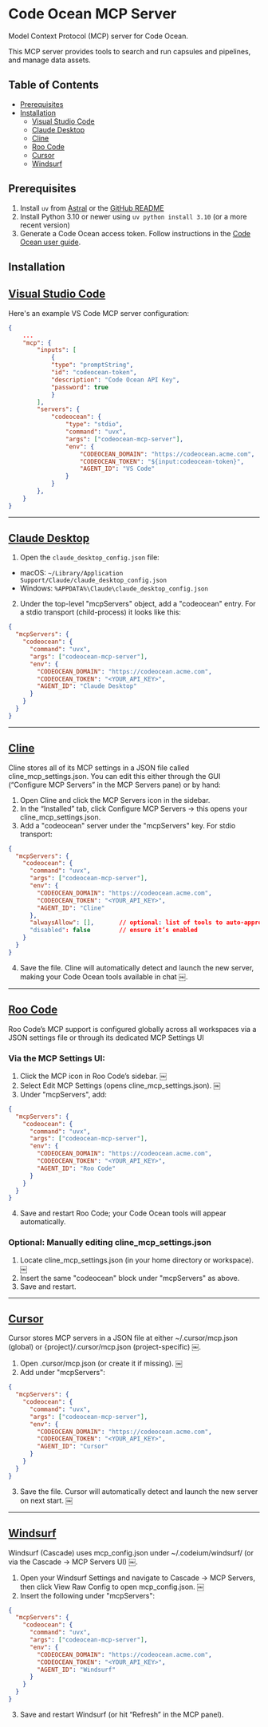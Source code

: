 # Code Ocean MCP Server

Model Context Protocol (MCP) server for Code Ocean.

This MCP server provides tools to search and run capsules and pipelines, and manage data assets.

## Table of Contents

- [Prerequisites](#prerequisites)
- [Installation](#installation)
    - [Visual Studio Code](#visual-studio-code)
    - [Claude Desktop](#claude-desktop)
    - [Cline](#cline)
    - [Roo Code](#roo-code)
    - [Cursor](#cursor)
    - [Windsurf](#windsurf)

## Prerequisites

1. Install `uv` from [Astral](https://docs.astral.sh/uv/getting-started/installation/) or the [GitHub README](https://github.com/astral-sh/uv#installation)
2. Install Python 3.10 or newer using `uv python install 3.10` (or a more recent version)
3. Generate a Code Ocean access token. Follow instructions in the [Code Ocean user guide](https://docs.codeocean.com/user-guide/code-ocean-api/authentication).

## Installation

## [Visual Studio Code](https://code.visualstudio.com/docs/copilot/chat/mcp-servers)

Here's an example VS Code MCP server configuration:
```json
{
    ...
    "mcp": {
        "inputs": [
            {
            "type": "promptString",
            "id": "codeocean-token",
            "description": "Code Ocean API Key", 
            "password": true
            }
        ],
        "servers": {
            "codeocean": {
                "type": "stdio",
                "command": "uvx",
                "args": ["codeocean-mcp-server"],
                "env": {
                    "CODEOCEAN_DOMAIN": "https://codeocean.acme.com",
                    "CODEOCEAN_TOKEN": "${input:codeocean-token}",
                    "AGENT_ID": "VS Code"
                }
            }
        },
    }
}
```

---

## [Claude Desktop](https://modelcontextprotocol.io/quickstart/user)

1.	Open the `claude_desktop_config.json` file:
 - macOS: `~/Library/Application Support/Claude/claude_desktop_config.json`
 - Windows: `%APPDATA%\Claude\claude_desktop_config.json`
2.	Under the top-level "mcpServers" object, add a "codeocean" entry. For a stdio transport (child-process) it looks like this:

```json
{
  "mcpServers": {
    "codeocean": {
      "command": "uvx",
      "args": ["codeocean-mcp-server"],
      "env": {
        "CODEOCEAN_DOMAIN": "https://codeocean.acme.com",
        "CODEOCEAN_TOKEN": "<YOUR_API_KEY>",
        "AGENT_ID": "Claude Desktop"
      }
    }
  }
}
```

---

## [Cline](https://docs.cline.bot/mcp/configuring-mcp-servers)

Cline stores all of its MCP settings in a JSON file called cline_mcp_settings.json. You can edit this either through the GUI (“Configure MCP Servers” in the MCP Servers pane) or by hand:
1.	Open Cline and click the MCP Servers icon in the sidebar.
2.	In the “Installed” tab, click Configure MCP Servers → this opens your cline_mcp_settings.json.
3.	Add a "codeocean" server under the "mcpServers" key. For stdio transport:
```json
{
  "mcpServers": {
    "codeocean": {
      "command": "uvx",
      "args": ["codeocean-mcp-server"],
      "env": {
        "CODEOCEAN_DOMAIN": "https://codeocean.acme.com",
        "CODEOCEAN_TOKEN": "<YOUR_API_KEY>",
        "AGENT_ID": "Cline"
      },
      "alwaysAllow": [],       // optional: list of tools to auto-approve
      "disabled": false        // ensure it’s enabled
    }
  }
}
```
4.	Save the file. Cline will automatically detect and launch the new server, making your Code Ocean tools available in chat ￼.

--- 

## [Roo Code](https://docs.roocode.com/features/mcp/using-mcp-in-roo/)

Roo Code’s MCP support is configured globally across all workspaces via a JSON settings file or through its dedicated MCP Settings UI 

### Via the MCP Settings UI:
1.	Click the MCP icon in Roo Code’s sidebar.  ￼
2.	Select Edit MCP Settings (opens cline_mcp_settings.json).  ￼
3.	Under "mcpServers", add:

```json
{
  "mcpServers": {
    "codeocean": {
      "command": "uvx",
      "args": ["codeocean-mcp-server"],
      "env": {
        "CODEOCEAN_DOMAIN": "https://codeocean.acme.com",
        "CODEOCEAN_TOKEN": "<YOUR_API_KEY>",
        "AGENT_ID": "Roo Code"
      }
    }
  }
}
```
4.	Save and restart Roo Code; your Code Ocean tools will appear automatically.

### Optional: Manually editing cline_mcp_settings.json
1.	Locate cline_mcp_settings.json (in your home directory or workspace).  ￼
2.	Insert the same "codeocean" block under "mcpServers" as above.
3.	Save and restart.

---

## [Cursor](https://docs.cursor.com/context/model-context-protocol)

Cursor stores MCP servers in a JSON file at either ~/.cursor/mcp.json (global) or {project}/.cursor/mcp.json (project-specific)  ￼.
1.	Open .cursor/mcp.json (or create it if missing).  ￼
2.	Add under "mcpServers":
```json
{
  "mcpServers": {
    "codeocean": {
      "command": "uvx",
      "args": ["codeocean-mcp-server"],
      "env": {
        "CODEOCEAN_DOMAIN": "https://codeocean.acme.com",
        "CODEOCEAN_TOKEN": "<YOUR_API_KEY>",
        "AGENT_ID": "Cursor"
      }
    }
  }
}
```
3.	Save the file. Cursor will automatically detect and launch the new server on next start.  ￼

---

## [Windsurf](https://docs.windsurf.com/windsurf/cascade/mcp)

Windsurf (Cascade) uses mcp_config.json under ~/.codeium/windsurf/ (or via the Cascade → MCP Servers UI)  ￼.
1.	Open your Windsurf Settings and navigate to Cascade → MCP Servers, then click View Raw Config to open mcp_config.json.  ￼
2.	Insert the following under "mcpServers":
```json
{
  "mcpServers": {
    "codeocean": {
      "command": "uvx",
      "args": ["codeocean-mcp-server"],
      "env": {
        "CODEOCEAN_DOMAIN": "https://codeocean.acme.com",
        "CODEOCEAN_TOKEN": "<YOUR_API_KEY>",
        "AGENT_ID": "Windsurf"
      }
    }
  }
}
```

3.	Save and restart Windsurf (or hit “Refresh” in the MCP panel).